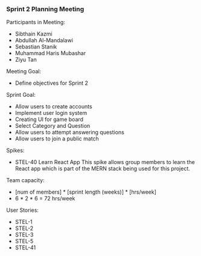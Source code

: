### Sprint 2 Planning Meeting

Participants in Meeting:
* Sibthain Kazmi
* Abdullah Al-Mandalawi
* Sebastian Stanik
* Muhammad Haris Mubashar 
* Ziyu Tan

Meeting Goal:
* Define objectives for Sprint 2

Sprint Goal: 
* Allow users to create accounts
* Implement user login system
* Creating UI for game board
* Select Category and Question
* Allow users to attempt answering questions
* Allow users to join a public match

Spikes:
* STEL-40 Learn React App
This spike allows group members to learn the React app which is part of the MERN stack being used for this project.

Team capacity:
* [num of members] * [sprint length (weeks)] * [hrs/week]
* 6 * 2 * 6 = 72 hrs/week

User Stories:
* STEL-1
* STEL-2
* STEL-3
* STEL-5
* STEL-41

